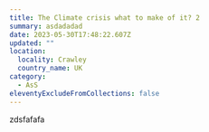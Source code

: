 ```yaml
---
title: The Climate crisis what to make of it? 2
summary: asdadadad
date: 2023-05-30T17:48:22.607Z
updated: ""
location:
  locality: Crawley
  country_name: UK
category:
  - AsS
eleventyExcludeFromCollections: false
---
```

z﻿dsfafafa